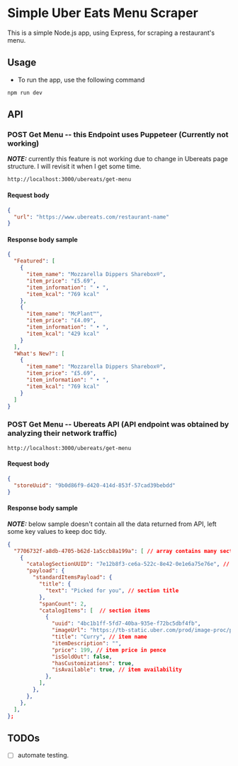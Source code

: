 # Simple Uber Eats Menu Scraper

This is a simple Node.js app, using Express, for scraping a restaurant's menu.

## Usage

- To run the app, use the following command

`npm run dev`

## API

### **POST** Get Menu -- this Endpoint uses Puppeteer (Currently not working)

**_NOTE:_** currently this feature is not working due to change in Ubereats page structure. I will revisit it when I get some time.

`http://localhost:3000/ubereats/get-menu`

#### Request body

```json
{
  "url": "https://www.ubereats.com/restaurant-name"
}
```

#### Response body sample

```json
{
  "Featured": [
    {
      "item_name": "Mozzarella Dippers Sharebox®",
      "item_price": "£5.69",
      "item_information": " • ",
      "item_kcal": "769 kcal"
    },
    {
      "item_name": "McPlant™",
      "item_price": "£4.09",
      "item_information": " • ",
      "item_kcal": "429 kcal"
    }
  ],
  "What's New?": [
    {
      "item_name": "Mozzarella Dippers Sharebox®",
      "item_price": "£5.69",
      "item_information": " • ",
      "item_kcal": "769 kcal"
    }
  ]
}
```

### **POST** Get Menu -- Ubereats API (API endpoint was obtained by analyzing their network traffic)

`http://localhost:3000/ubereats/get-menu`

#### Request body

```json
{
  "storeUuid": "9b0d86f9-d420-414d-853f-57cad39bebdd"
}
```

#### Response body sample

**_NOTE:_** below sample doesn't contain all the data returned from API, left some key values to keep doc tidy.

```json
{
  "7706732f-a8db-4705-b62d-1a5ccb8a199a": [ // array contains many sections
    {
      "catalogSectionUUID": "7e12b8f3-ce6a-522c-8e42-0e1e6a75e76e", // section id
      "payload": {
        "standardItemsPayload": {
          "title": {
            "text": "Picked for you", // section title
          },
          "spanCount": 2,
          "catalogItems": [  // section items
            {
              "uuid": "4bc1b1ff-5fd7-40ba-935e-f72bc5dbf4fb",
              "imageUrl": "https://tb-static.uber.com/prod/image-proc/processed_images/",
              "title": "Curry", // item name
              "itemDescription": "",
              "price": 199, // item price in pence
              "isSoldOut": false,
              "hasCustomizations": true,
              "isAvailable": true, // item availability
            },
          ],
        },
      },
    },
  ],
};
```

## TODOs

- [ ] automate testing.
